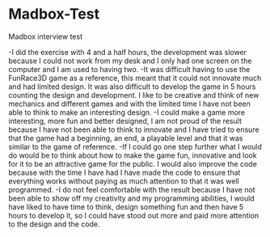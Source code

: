 # Madbox-Test
Madbox interview test

-I did the exercise with 4 and a half hours, the development was slower because I could not work from my desk and I only had one screen on the computer and I am used to having two.
-It was difficult having to use the FunRace3D game as a reference, this meant that it could not innovate much and had limited design.
It was also difficult to develop the game in 5 hours counting the design and development. I like to be creative and think of new mechanics and different games and with the limited time I have not been able to think to make an interesting design.
-I could make a game more interesting, more fun and better designed, I am not proud of the result because I have not been able to think to innovate and I have tried to ensure that the game had a beginning, an end, a playable level and that it was similar to the game of reference.
-If I could go one step further what I would do would be to think about how to make the game fun, innovative and look for it to be an attractive game for the public. I would also improve the code because with the time I have had I have made the code to ensure that everything works without paying as much attention to that it was well programmed.
-I do not feel comfortable with the result because I have not been able to show off my creativity and my programming abilities, I would have liked to have time to think, design something fun and then have 5 hours to develop it, so I could have stood out more and paid more attention to the design and the code.